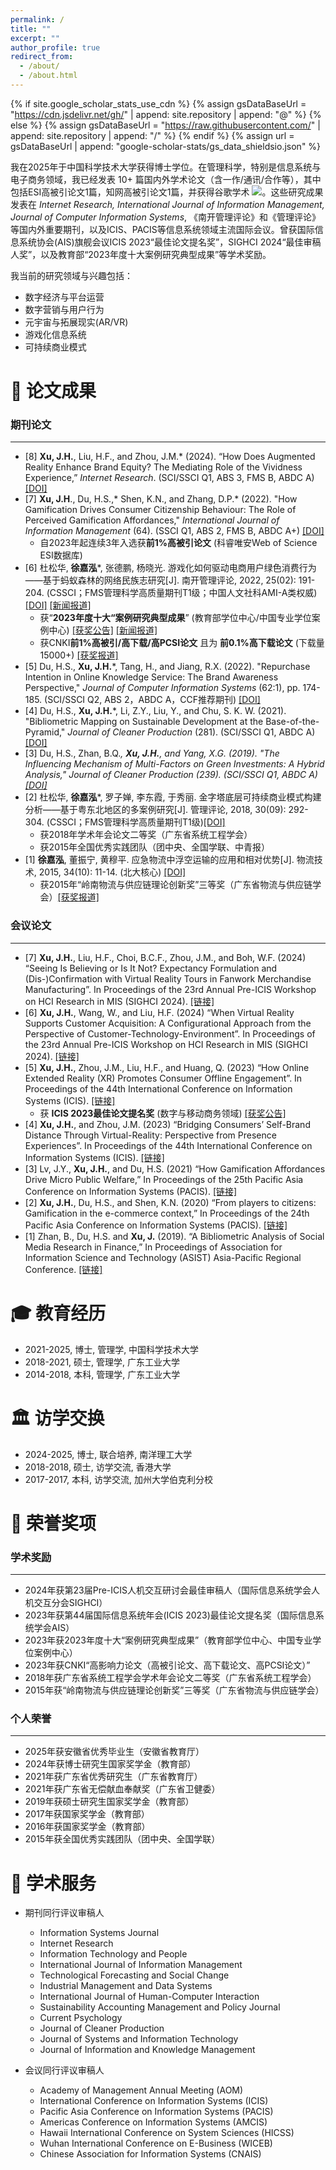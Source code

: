 ```yaml
---
permalink: /
title: ""
excerpt: ""
author_profile: true
redirect_from: 
  - /about/
  - /about.html
---
```


{% if site.google_scholar_stats_use_cdn %}
{% assign gsDataBaseUrl = "https://cdn.jsdelivr.net/gh/" | append: site.repository | append: "@" %}
{% else %}
{% assign gsDataBaseUrl = "https://raw.githubusercontent.com/" | append: site.repository | append: "/" %}
{% endif %}
{% assign url = gsDataBaseUrl | append: "google-scholar-stats/gs_data_shieldsio.json" %}

<span class='anchor' id='about-me'></span>

我在2025年于中国科学技术大学获得博士学位。在管理科学，特别是信息系统与电子商务领域，我已经发表 10+ 篇国内外学术论文（含一作/通讯/合作等），其中包括ESI高被引论文1篇，知网高被引论文1篇，并获得谷歌学术 <a href='https://scholar.google.com/citations?user=B26bu8EAAAAJ'><img src="https://img.shields.io/endpoint?url={{ url | url_encode }}&logo=Google%20Scholar&labelColor=f6f6f6&color=9cf&style=flat&label=引用"></a>。这些研究成果发表在 _Internet Research, International Journal of Information Management, Journal of Computer Information Systems_, 《南开管理评论》和《管理评论》等国内外重要期刊，以及ICIS、PACIS等信息系统领域主流国际会议。曾获国际信息系统协会(AIS)旗舰会议ICIS 2023“最佳论文提名奖”，SIGHCI 2024“最佳审稿人奖”，以及教育部“2023年度十大案例研究典型成果”等学术奖励。

我当前的研究领域与兴趣包括：
* 数字经济与平台运营
* 数字营销与用户行为
* 元宇宙与拓展现实(AR/VR)
* 游戏化信息系统
* 可持续商业模式


<span class='anchor' id='-lwzl'></span>

# 📝 论文成果

### 期刊论文
---
* [8] **Xu, J.H.**, Liu, H.F., and Zhou, J.M.* (2024). “How Does Augmented Reality Enhance Brand Equity? The Mediating Role of the Vividness Experience,” _Internet Research_. (SCI/SSCI Q1, ABS 3, FMS B, ABDC A) [[DOI]](https://doi.org/10.1108/INTR-09-2023-0738)
* [7]	**Xu, J.H**., Du, H.S.,* Shen, K.N., and Zhang, D.P.* (2022). "How Gamification Drives Consumer Citizenship Behaviour: The Role of Perceived Gamification Affordances," _International Journal of Information Management_ (64). (SSCI Q1, ABS 2, FMS B, ABDC A+) [[DOI]](https://doi.org/10.1016/j.ijinfomgt.2022.102477)
  * 自2023年起连续3年入选获**前1%高被引论文** (科睿唯安Web of Science ESI数据库)
* [6]	杜松华, **徐嘉泓***, 张德鹏, 杨晓光. 游戏化如何驱动电商用户绿色消费行为——基于蚂蚁森林的网络民族志研究[J]. 南开管理评论, 2022, 25(02): 191-204.  (CSSCI；FMS管理科学高质量期刊T1级；中国人文社科AMI-A类权威)  [[DOI]](https://doi.org/10.3969/j.issn.1008-3448.2022.02.019) [[新闻报道]](http://www.fter50.org.cn/research/1424.html) 
  * 获“**2023年度十大“案例研究典型成果**” (教育部学位中心/中国专业学位案例中心) [[获奖公告]](https://case.cdgdc.edu.cn//index/sfalyj.do) [[新闻报道]](https://mp.weixin.qq.com/s?__biz=MzAxOTc4NDczNA==&mid=2653665709&idx=1&sn=fd314c26b67116769ed2cdabc7d85d56&chksm=801eacdcb76925caef4debd3154b7f22987156cca7de73d026589205d706fdf99977c7e4673c&scene=27) 
  * 获CNKI**前1%高被引/高下载/高PCSI论文** 且为 **前0.1%高下载论文** (下载量15000+) [[获奖报道]](http://institution.ustc.edu.cn/iom/zh_CN/article/688833/content/3579.htm)
* [5]	Du, H.S., **Xu, J.H.***, Tang, H., and Jiang, R.X. (2022). "Repurchase Intention in Online Knowledge Service: The Brand Awareness Perspective," _Journal of Computer Information Systems_ (62:1), pp. 174-185. (SCI/SSCI Q2, ABS 2，ABDC A，CCF推荐期刊) [[DOI]](https://doi.org/10.1080/08874417.2020.1759159)
* [4]	Du, H.S., **Xu, J.H.***, Li, Z.Y., Liu, Y., and Chu, S. K. W. (2021). "Bibliometric Mapping on Sustainable Development at the Base-of-the-Pyramid," _Journal of Cleaner Production_ (281). (SCI/SSCI Q1, ABDC A) [[DOI]](https://doi.org/10.1016/j.jclepro.2020.125290)
* [3]	Du, H.S., Zhan, B.Q.*, **Xu, J.H.**, and Yang, X.G. (2019). "The Influencing Mechanism of Multi-Factors on Green Investments: A Hybrid Analysis," _Journal of Cleaner Production_ (239). (SCI/SSCI Q1, ABDC A) [[DOI]](https://doi.org/10.1016/j.jclepro.2019.117977)*
* [2]	杜松华, **徐嘉泓***, 罗子婵, 李东霞, 于秀丽. 金字塔底层可持续商业模式构建分析——基于粤东北地区的多案例研究[J]. 管理评论, 2018, 30(09): 292-304. (CSSCI；FMS管理科学高质量期刊T1级)[[DOI]](https://doi.org/10.14120/j.cnki.cn11-5057/f.2018.09.027)
  * 获2018年学术年会论文二等奖（广东省系统工程学会）
  * 获2015年全国优秀实践团队（团中央、全国学联、中青报）
* [1]	**徐嘉泓**, 董振宁, 黄穆平. 应急物流中浮空运输的应用和相对优势[J]. 物流技术, 2015, 34(10): 11-14. (北大核心) [[DOI]](https://doi.org/10.3969/j.issn.1005-152X.2015.10.004)
  * 获2015年“岭南物流与供应链理论创新奖”三等奖（广东省物流与供应链学会）[[获奖报道]](https://glxy.gdut.edu.cn/info/1234/8229.htm)

<span class='anchor' id='-xshy'></span>
### 会议论文 
---
* [7] **Xu, J.H.**, Liu, H.F., Choi, B.C.F., Zhou, J.M., and Boh, W.F. (2024) “Seeing Is Believing or Is It Not? Expectancy Formulation and (Dis-)Confirmation with Virtual Reality Tours in Fanwork Merchandise Manufacturing”. In Proceedings of the 23rd Annual Pre-ICIS Workshop on HCI Research in MIS (SIGHCI 2024). [[链接]](https://aisel.aisnet.org/sighci2024/2)
* [6] **Xu, J.H.**, Wang, W., and Liu, H.F. (2024) “When Virtual Reality Supports Customer Acquisition: A Configurational Approach from the Perspective of Customer-Technology-Environment”. In Proceedings of the 23rd Annual Pre-ICIS Workshop on HCI Research in MIS (SIGHCI 2024). [[链接]](https://aisel.aisnet.org/sighci2024/7) 
* [5]	**Xu, J.H.**, Zhou, J.M., Liu, H.F., and Huang, Q. (2023) “How Online Extended Reality (XR) Promotes Consumer Offline Engagement”. In Proceedings of the 44th International Conference on Information Systems (ICIS). [[链接]](https://aisel.aisnet.org/icis2023/emobilecomm/emobilecomm/2/)
  * 获 **ICIS 2023最佳论文提名奖** (数字与移动商务领域) [[获奖公告]](https://aisel.aisnet.org/icis2023/awards.html)
* [4]	**Xu, J.H.**, and Zhou, J.M. (2023) “Bridging Consumers’ Self-Brand Distance Through Virtual-Reality: Perspective from Presence Experiences”. In Proceedings of the 44th International Conference on Information Systems (ICIS). [[链接]](https://aisel.aisnet.org/icis2023/techandfow/techandfow/10/)
* [3]	Lv, J.Y., **Xu, J.H.**, and Du, H.S. (2021) “How Gamification Affordances Drive Micro Public Welfare,” In Proceedings of the 25th Pacific Asia Conference on Information Systems (PACIS). [[链接]](https://aisel.aisnet.org/pacis2021/187/)
* [2]	**Xu, J.H.**, Du, H.S., and Shen, K.N. (2020) “From players to citizens: Gamification in the e-commerce context,” In Proceedings of the 24th Pacific Asia Conference on Information Systems (PACIS). [[链接]](https://aisel.aisnet.org/pacis2020/233/)
* [1]	Zhan, B., Du, H.S. and **Xu, J.** (2019). “A Bibliometric Analysis of Social Media Research in Finance,” In Proceedings of Association for Information Science and Technology (ASIST) Asia-Pacific Regional Conference. [[链接]](https://asistdl.onlinelibrary.wiley.com/pb-assets/assets/23739231/ASIST-AP%202019%20Conference%20Proceedings-1606758940430.pdf)


<span class='anchor' id='-xl'></span>

# 🎓 教育经历
* 2021-2025, 博士, 管理学, 中国科学技术大学
* 2018-2021, 硕士, 管理学, 广东工业大学
* 2014-2018, 本科, 管理学, 广东工业大学

# 🏛️ 访学交换 
* 2024-2025, 博士, 联合培养, 南洋理工大学
* 2018-2018, 硕士, 访学交流, 香港大学
* 2017-2017, 本科, 访学交流, 加州大学伯克利分校

<span class='anchor' id='-ryjx'></span>

# 🏅 荣誉奖项

### 学术奖励
---
* 2024年获第23届Pre-ICIS人机交互研讨会最佳审稿人（国际信息系统学会人机交互分会SIGHCI）
* 2023年获第44届国际信息系统年会(ICIS 2023)最佳论文提名奖（国际信息系统学会AIS）
* 2023年获2023年度十大“案例研究典型成果”（教育部学位中心、中国专业学位案例中心）
* 2023年获CNKI“高影响力论文（高被引论文、高下载论文、高PCSI论文）”
* 2018年获广东省系统工程学会学术年会论文二等奖（广东省系统工程学会）
* 2015年获“岭南物流与供应链理论创新奖”三等奖（广东省物流与供应链学会）

### 个人荣誉
---
* 2025年获安徽省优秀毕业生（安徽省教育厅）
* 2024年获博士研究生国家奖学金（教育部）
* 2021年获广东省优秀研究生（广东省教育厅）
* 2021年获广东省无偿献血奉献奖（广东省卫健委）
* 2019年获硕士研究生国家奖学金（教育部）
* 2017年获国家奖学金（教育部）
* 2016年获国家奖学金（教育部）
* 2015年获全国优秀实践团队（团中央、全国学联）


<span class='anchor' id='-services'></span>
# 📖 学术服务
* 期刊同行评议审稿人
  * Information Systems Journal
  * Internet Research
  * Information Technology and People
  * International Journal of Information Management
  * Technological Forecasting and Social Change
  * Industrial Management and Data Systems
  * International Journal of Human-Computer Interaction
  * Sustainability Accounting Management and Policy Journal
  * Current Psychology
  * Journal of Cleaner Production
  * Journal of Systems and Information Technology
  * Journal of Information and Knowledge Management


* 会议同行评议审稿人
  * Academy of Management Annual Meeting (AOM)
  * International Conference on Information Systems (ICIS)
  * Pacific Asia Conference on Information Systems (PACIS)
  * Americas Conference on Information Systems (AMCIS)
  * Hawaii International Conference on System Sciences (HICSS)
  * Wuhan International Conference on E-Business (WICEB)
  * Chinese Association for Information Systems (CNAIS)

